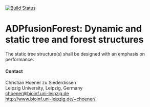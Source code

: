 [![Build Status](https://travis-ci.org/choener/ADPfusionForest.svg?branch=master)](https://travis-ci.org/choener/ADPfusionForest)

# ADPfusionForest: Dynamic and static tree and forest structures

The static tree structure(s) shall be designed with an emphasis on performance.



#### Contact

Christian Hoener zu Siederdissen  
Leipzig University, Leipzig, Germany  
choener@bioinf.uni-leipzig.de  
http://www.bioinf.uni-leipzig.de/~choener/  

